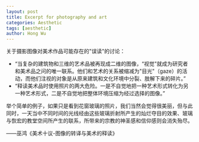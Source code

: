 ```yaml
---
layout: post
title: Excerpt for photography and art
categories: Aesthetic
tags: [aesthetic]
author: Hong Wu
---
```


关于摄影图像对美术作品可能存在的"误读"的讨论：
- “当复杂的建筑物和三维的艺术品被再现成二维的图像，“视觉"就成为研究者和美术品之问的唯一联系。他们和艺术的关系被缩减为"目光"（gaze）的活动，而他们注视的对象是从原来建筑和文化环境中分裂、肢解下来的碎片。”
- “释读美术品时使用照片的两大危险。一是不自觉地把一种艺术形式转化为另一种艺术形式，二是不自觉地把整体环境压缩为经过选择的图像。”

举个简单的例子，如果只是看到花窗玻璃的照片，我们当然会觉得很美丽，但与此同时，一天当中不同时间的光线经由这些玻璃折射所产生的灿烂夺目的效果、玻璃与恢宏的教堂空间所产生的联系，所带来的宗教的神圣感和信仰感则会消失殆尽。

——巫鸿《美术十议-图像的转译与美术的释读》